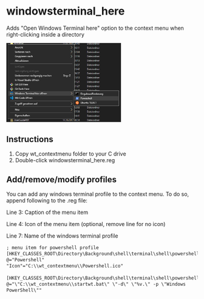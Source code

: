 # windowsterminal_here
Adds "Open Windows Terminal here" option to the context menu when right-clicking inside a directory


<img width="60%" alt="portfolio_view" src="example.png">

## Instructions
1. Copy wt_contextmenu folder to your C drive
2. Double-click windowsterminal_here.reg

## Add/remove/modify profiles
You can add any windows terminal profile to the context menu.
To do so, append following to the .reg file:

Line 3: Caption of the menu item

Line 4: Icon of the menu item (optional, remove line for no icon)

Line 7: Name of the windows terminal profile

    ; menu item for powershell profile
    [HKEY_CLASSES_ROOT\Directory\Background\shell\terminal\shell\powershell]
    @="Powershell"
    "Icon"="C:\\wt_contextmenu\\Powershell.ico"

    [HKEY_CLASSES_ROOT\Directory\Background\shell\terminal\shell\powershell\command]
    @="\"C:\\wt_contextmenu\\startwt.bat\" \"-d\" \"%v.\" -p \"Windows PowerShell\""
